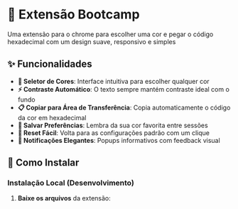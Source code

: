 # 🎨 Extensão Bootcamp

Uma extensão para o chrome para escolher uma cor e pegar o código hexadecimal com um design suave, responsivo e simples

## ✨ Funcionalidades

- **🎨 Seletor de Cores**: Interface intuitiva para escolher qualquer cor
- **⚡ Contraste Automático**: O texto sempre mantém contraste ideal com o fundo
- **📋 Copiar para Área de Transferência**: Copia automaticamente o código da cor em hexadecimal
- **💾 Salvar Preferências**: Lembra da sua cor favorita entre sessões
- **🔄 Reset Fácil**: Volta para as configurações padrão com um clique
- **🔔 Notificações Elegantes**: Popups informativos com feedback visual

## 🚀 Como Instalar

### Instalação Local (Desenvolvimento)

1. **Baixe os arquivos** da extensão:
